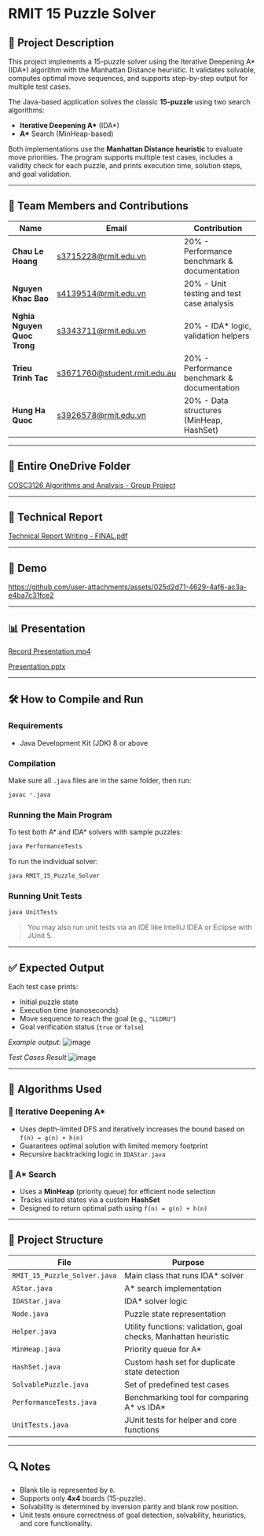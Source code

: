 
# RMIT 15 Puzzle Solver

## 📌 Project Description

This project implements a 15-puzzle solver using the Iterative Deepening A* (IDA*) algorithm with the Manhattan Distance heuristic. It validates solvable, computes optimal move sequences, and supports step-by-step output for multiple test cases.

The Java-based application solves the classic **15-puzzle** using two search algorithms:

- **Iterative Deepening A\*** (IDA\*)
- **A\*** Search (MinHeap-based)

Both implementations use the **Manhattan Distance heuristic** to evaluate move priorities. The program supports multiple test cases, includes a validity check for each puzzle, and prints execution time, solution steps, and goal validation.

---

## 👥 Team Members and Contributions

| Name                                | Email                              | Contribution             |
|-------------------------------------|------------------------------------|--------------------------|
| **Chau Le Hoang**                   | s3715228@rmit.edu.vn               | 20% - Performance benchmark & documentation |
| **Nguyen Khac Bao**                 | s4139514@rmit.edu.vn               | 20% - Unit testing and test case analysis|
| **Nghia Nguyen Quoc Trong**         | s3343711@rmit.edu.vn               | 20% - IDA\* logic, validation helpers|
| **Trieu Trinh Tac**                 | s3671760@student.rmit.edu.au       | 20% - Performance benchmark & documentation |
| **Hung Ha Quoc**                    | s3926578@rmit.edu.vn               | 20% - Data structures (MinHeap, HashSet) |

---

## 📃 Entire OneDrive Folder
[COSC3126 Algorithms and Analysis - Group Project](https://rmiteduau-my.sharepoint.com/:f:/g/personal/s4139514_rmit_edu_vn/EiTQblvHHcNEmV4_WEk4f7gBH0ed7RZy6sTjs8s_9gUYpA?e=rNlJAe)

---

## 📃 Technical Report
[Technical Report Writing - FINAL.pdf](https://rmiteduau-my.sharepoint.com/:b:/g/personal/s4139514_rmit_edu_vn/EWN8L9Jew7JElUhgD--T6qgBw4auo1uCA5FLT9bCH-YQtA?e=UKeO5k)

---

## 🎥 Demo
https://github.com/user-attachments/assets/025d2d71-4629-4af6-ac3a-e4ba7c31fce2

---

## 📊 Presentation
[Record Presentation.mp4](https://rmiteduau-my.sharepoint.com/:f:/g/personal/s4139514_rmit_edu_vn/EiTQblvHHcNEmV4_WEk4f7gBpG9MWXdRSg-h7_LVAkdEzQ?e=dWfKUL)

[Presentation.pptx](https://rmiteduau-my.sharepoint.com/:f:/g/personal/s4139514_rmit_edu_vn/EiTQblvHHcNEmV4_WEk4f7gBpG9MWXdRSg-h7_LVAkdEzQ?e=dWfKUL)

---

## 🛠 How to Compile and Run

### Requirements
- Java Development Kit (JDK) 8 or above

### Compilation
Make sure all `.java` files are in the same folder, then run:

```bash
javac *.java
```

### Running the Main Program
To test both A\* and IDA\* solvers with sample puzzles:

```bash
java PerformanceTests
```

To run the individual solver:

```bash
java RMIT_15_Puzzle_Solver
```

### Running Unit Tests

```bash
java UnitTests
```

> You may also run unit tests via an IDE like IntelliJ IDEA or Eclipse with JUnit 5.

---

## ✅ Expected Output

Each test case prints:
- Initial puzzle state
- Execution time (nanoseconds)
- Move sequence to reach the goal (e.g., `"LLDRU"`)
- Goal verification status (`true` or `false`)

_Example output:_
![image](https://github.com/user-attachments/assets/000f3b9e-109b-4ce6-8bfc-cafa7d881874)


_Test Cases Result_
![image](https://github.com/user-attachments/assets/797208b0-6ddf-4a1a-8d5f-cb6e93aecd4f)


---

## 🧠 Algorithms Used

### 🔹 Iterative Deepening A\*
- Uses depth-limited DFS and iteratively increases the bound based on `f(n) = g(n) + h(n)`
- Guarantees optimal solution with limited memory footprint
- Recursive backtracking logic in `IDAStar.java`

### 🔹 A\* Search
- Uses a **MinHeap** (priority queue) for efficient node selection
- Tracks visited states via a custom **HashSet**
- Designed to return optimal path using `f(n) = g(n) + h(n)`

---

## 📂 Project Structure

| File                   | Purpose |
|------------------------|---------|
| `RMIT_15_Puzzle_Solver.java` | Main class that runs IDA\* solver |
| `AStar.java`           | A\* search implementation |
| `IDAStar.java`         | IDA\* solver logic |
| `Node.java`            | Puzzle state representation |
| `Helper.java`          | Utility functions: validation, goal checks, Manhattan heuristic |
| `MinHeap.java`         | Priority queue for A\* |
| `HashSet.java`         | Custom hash set for duplicate state detection |
| `SolvablePuzzle.java`  | Set of predefined test cases |
| `PerformanceTests.java`| Benchmarking tool for comparing A\* vs IDA\* |
| `UnitTests.java`       | JUnit tests for helper and core functions |

---

## 🔍 Notes

- Blank tile is represented by `0`.
- Supports only **4x4** boards (15-puzzle).
- Solvability is determined by inversion parity and blank row position.
- Unit tests ensure correctness of goal detection, solvability, heuristics, and core functionality.

